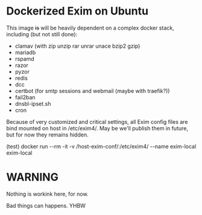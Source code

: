 # Dockerized Exim on Ubuntu

This image ~~is~~ will be heavily dependent on a complex docker stack, including (but not still done):
* clamav (with zip unzip rar unrar unace bzip2 gzip)
* mariadb 
* rspamd
* razor
* pyzor
* redis
* dcc
* certbot (for smtp sessions and webmail (maybe with traefik?))
* fail2ban
* dnsbl-ipset.sh
* cron

Because of very customized and critical settings, all Exim config files are bind mounted on host in /etc/exim4/. May be we'll publish them in future, but for now they remains hidden.  

(test) docker run --rm -it -v /host-exim-conf/:/etc/exim4/ --name exim-local exim-local


# WARNING
Nothing is workink here, for now.

Bad things can happens. YHBW
